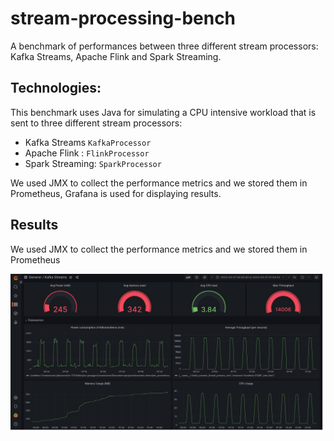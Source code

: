 # stream-processing-bench
A benchmark of performances between three different stream processors: Kafka Streams, Apache Flink and Spark Streaming.

## Technologies:
This benchmark uses Java for simulating a CPU intensive workload that is sent to three different stream processors:
- Kafka Streams `KafkaProcessor`
- Apache Flink : `FlinkProcessor` 
- Spark Streaming: `SparkProcessor` 

We used JMX to collect the performance metrics and we stored them in Prometheus, Grafana is used for displaying results.

## Results

We used JMX to collect the performance metrics and we stored them in Prometheus 

![alt text for screen readers](docs/kafka_streams_grafana.png "Example of results for Kafka Streams")